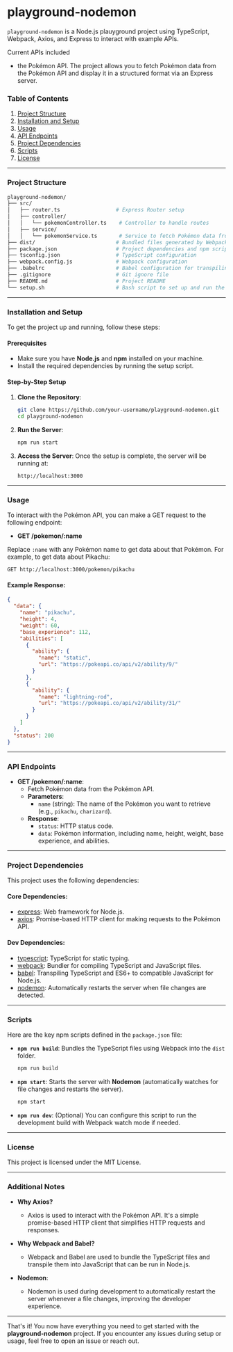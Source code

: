 # playground-nodemon
`playground-nodemon` is a Node.js plauyground project using TypeScript, Webpack, Axios, and Express to interact with example APIs.

Current APIs included
- the Pokémon API. The project allows you to fetch Pokémon data from the Pokémon API and display it in a structured format via an Express server.

### **Table of Contents**
1. [Project Structure](#project-structure)
2. [Installation and Setup](#installation-and-setup)
3. [Usage](#usage)
4. [API Endpoints](#api-endpoints)
5. [Project Dependencies](#project-dependencies)
6. [Scripts](#scripts)
7. [License](#license)

---

### **Project Structure**

```bash
playground-nodemon/
├── src/
│   ├── router.ts                  # Express Router setup
│   ├── controller/
│   │   └── pokemonController.ts    # Controller to handle routes
│   ├── service/
│   │   └── pokemonService.ts       # Service to fetch Pokémon data from the API
├── dist/                          # Bundled files generated by Webpack
├── package.json                   # Project dependencies and npm scripts
├── tsconfig.json                  # TypeScript configuration
├── webpack.config.js              # Webpack configuration
├── .babelrc                       # Babel configuration for transpiling TypeScript
├── .gitignore                     # Git ignore file
├── README.md                      # Project README
└── setup.sh                       # Bash script to set up and run the project
```

---

### **Installation and Setup**

To get the project up and running, follow these steps:

#### **Prerequisites**
- Make sure you have **Node.js** and **npm** installed on your machine.
- Install the required dependencies by running the setup script.

#### **Step-by-Step Setup**

1. **Clone the Repository**:
   ```bash
   git clone https://github.com/your-username/playground-nodemon.git
   cd playground-nodemon
   ```
2. **Run the Server**:
   ```bash
   npm run start
   ```
4. **Access the Server**:
   Once the setup is complete, the server will be running at:
   ```
   http://localhost:3000
   ```

---

### **Usage**

To interact with the Pokémon API, you can make a GET request to the following endpoint:

- **GET /pokemon/:name**

Replace `:name` with any Pokémon name to get data about that Pokémon. For example, to get data about Pikachu:

```
GET http://localhost:3000/pokemon/pikachu
```

#### Example Response:
```json
{
  "data": {
    "name": "pikachu",
    "height": 4,
    "weight": 60,
    "base_experience": 112,
    "abilities": [
      {
        "ability": {
          "name": "static",
          "url": "https://pokeapi.co/api/v2/ability/9/"
        }
      },
      {
        "ability": {
          "name": "lightning-rod",
          "url": "https://pokeapi.co/api/v2/ability/31/"
        }
      }
    ]
  },
  "status": 200
}
```

---

### **API Endpoints**

- **GET /pokemon/:name**:
  - Fetch Pokémon data from the Pokémon API.
  - **Parameters**:
    - `name` (string): The name of the Pokémon you want to retrieve (e.g., `pikachu`, `charizard`).
  - **Response**:
    - `status`: HTTP status code.
    - `data`: Pokémon information, including name, height, weight, base experience, and abilities.

---

### **Project Dependencies**

This project uses the following dependencies:

#### **Core Dependencies**:
- [express](https://expressjs.com/): Web framework for Node.js.
- [axios](https://www.npmjs.com/package/axios): Promise-based HTTP client for making requests to the Pokémon API.

#### **Dev Dependencies**:
- [typescript](https://www.typescriptlang.org/): TypeScript for static typing.
- [webpack](https://webpack.js.org/): Bundler for compiling TypeScript and JavaScript files.
- [babel](https://babeljs.io/): Transpiling TypeScript and ES6+ to compatible JavaScript for Node.js.
- [nodemon](https://nodemon.io/): Automatically restarts the server when file changes are detected.

---

### **Scripts**

Here are the key npm scripts defined in the `package.json` file:

- **`npm run build`**: Bundles the TypeScript files using Webpack into the `dist` folder.
  
  ```bash
  npm run build
  ```

- **`npm start`**: Starts the server with **Nodemon** (automatically watches for file changes and restarts the server).
  
  ```bash
  npm start
  ```

- **`npm run dev`**: (Optional) You can configure this script to run the development build with Webpack watch mode if needed.

---

### **License**

This project is licensed under the MIT License.

---

### **Additional Notes**

- **Why Axios?**
  - Axios is used to interact with the Pokémon API. It's a simple promise-based HTTP client that simplifies HTTP requests and responses.
  
- **Why Webpack and Babel?**
  - Webpack and Babel are used to bundle the TypeScript files and transpile them into JavaScript that can be run in Node.js.

- **Nodemon**:
  - Nodemon is used during development to automatically restart the server whenever a file changes, improving the developer experience.

---

That's it! You now have everything you need to get started with the **playground-nodemon** project. If you encounter any issues during setup or usage, feel free to open an issue or reach out.
